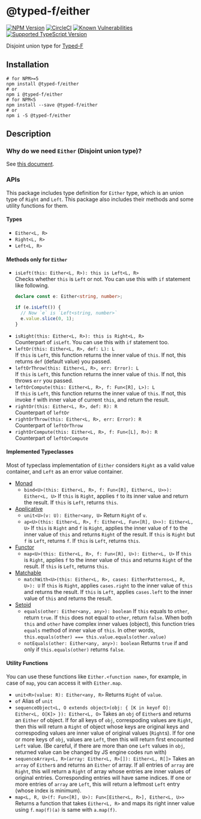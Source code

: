 # @typed-f/either

[![NPM Version](https://img.shields.io/npm/v/@typed-f/either/latest.svg?logo=npm&label=latest&colorB=blue)][either-npm] [![CircleCI](https://img.shields.io/circleci/project/github/RedSparr0w/node-csgo-parser/master.svg?logo=circleci)](https://circleci.com/gh/Ailrun/typed-f/tree/master) [![Known Vulnerabilities](https://snyk.io/test/github/Ailrun/typed-f/badge.svg?targetFile=packages%2Feither%2Fpackage.json)](https://snyk.io/test/github/Ailrun/typed-f?targetFile=packages%2Feither%2Fpackage.json)
[![Supported TypeScript Version](https://img.shields.io/badge/support-typescript%40%3E%3D3.0-007acc.svg)](https://www.typescriptlang.org/docs/handbook/release-notes/typescript-3-0.html)

Disjoint union type for [Typed-F](repo-github)

## Installation

```shell
# for NPM>=5
npm install @typed-f/either
# or
npm i @typed-f/either
# for NPM<5
npm install --save @typed-f/either
# or
npm i -S @typed-f/either
```

## Description

### Why do we need `Either` (Disjoint union type)?

See [this document](https://github.com/Ailrun/typed-f/tree/master/docs/why-do-we-need-either.md).

### APIs

This package includes type definition for `Either` type, which is an union type of `Right` and `Left`.
This package also includes their methods and some utility functions for them.

#### Types

- `Either<L, R>`
- `Right<L, R>`
- `Left<L, R>`

#### Methods only for `Either`

- `isLeft(this: Either<L, R>): this is Left<L, R>`  
    Checks whether `this` is `Left` or not. You can use this with `if` statement like following.
    ```typescript
    declare const e: Either<string, number>;
    
    if (e.isLeft()) {
      // Now `e` is `Left<string, number>`
      e.value.slice(0, 1);
    }
    ```
- `isRight(this: Either<L, R>): this is Right<L, R>`  
    Counterpart of `isLeft`. You can use this with `if` statement too.
- `leftOr(this: Either<L, R>, def: L): L`  
    If `this` is `Left`, this function returns the inner value of `this`.
    If not, this returns `def` (default value) you passed.
- `leftOrThrow(this: Either<L, R>, err: Error): L`  
    If `this` is `Left`, this function returns the inner value of `this`.
    If not, this throws `err` you passed.
- `leftOrCompute(this: Either<L, R>, f: Fun<[R], L>): L`  
    If `this` is `Left`, this function returns the inner value of `this`.
    If not, this invoke `f` with inner value of current `this`, and return the result.
- `rightOr(this: Either<L, R>, def: R): R`  
    Counterpart of `leftOr`
- `rightOrThrow(this: Either<L, R>, err: Error): R`  
    Counterpart of `leftOrThrow`
- `rightOrCompute(this: Either<L, R>, f: Fun<[L], R>): R`  
    Counterpart of `leftOrCompute`

#### Implemented Typeclasses

Most of typeclass implementation of `Either` considers `Right` as a valid value container, and `Left` as an error value container.

- [Monad][monad-github]
    - `bind<U>(this: Either<L, R>, f: Fun<[R], Either<L, U>>): Either<L, U>`
        If `this` is `Right`, applies `f` to its inner value and return the result.
        If `this` is `Left`, returns `this`.
- [Applicative][applicative-github]
    - `unit<U>(v: U): Either<any, U>`
        Return `Right` of `v`.
    - `ap<U>(this: Either<L, R>, f: Either<L, Fun<[R], U>>): Either<L, U>`
        If `this` is `Right` and `f` is `Right`, applies the inner value of `f` to the inner value of `this` and returns `Right` of the result.
        If `this` is `Right` but `f` is `Left`, returns `f`.
        If `this` is `Left`, returns `this`.
- [Functor][functor-github]
    - `map<U>(this: Either<L, R>, f: Fun<[R], U>): Either<L, U>`
        If `this` is `Right`, applies `f` to the inner value of `this` and returns `Right` of the result.
        If `this` is `Left`, returns `this`.
- [Matchable][matchable-github]
    - `matchWith<U>(this: Either<L, R>, cases: EitherPatterns<L, R, U>): U`
        If `this` is `Right`, applies `cases.right` to the inner value of `this` and returns the result.
        If `this` is `Left`, applies `cases.left` to the inner value of `this` and returns the result.
- [Setoid][setoid-github]
    - `equals(other: Either<any, any>): boolean`
        If `this` equals to `other`, return `true`.
        If `this` does not equal to `other`, return `false`.
        When both `this` and `other` have complex inner values (object), this function tries `equals` method of inner value of `this`. In other words, `this.equals(other) === this.value.equals(other.value)`
    - `notEquals(other: Either<any, any>): boolean`
        Returns `true` if and only if `this.equals(other)` returns `false`.
        
#### Utility Functions

You can use these functions like `Either.<function name>`, for example, in case of `map`, you can access it with `Either.map`.

- `unit<R>(value: R): Either<any, R>`
    Returns `Right` of `value`.
- `of`
    Alias of `unit`
- `sequenceObject<L, O extends object>(obj: { [K in keyof O]: Either<L, O[K]> }): Either<L, O>`
    Takes an `obj` of `Either`s and returns an `Either` of object.
    If for all keys of `obj`, correspoding values are `Right`, then this will return a `Right` of object whose keys are original keys and correspoding values are inner value of original values (`Right`s).
    If for one or more keys of `obj`, values are `Left`, then this will return first encounted `Left` value.
    (Be careful, if there are more than one `Left` values in `obj`, returned value can be changed by JS engine codes run with)
- `sequenceArray<L, R>(array: Either<L, R>[]): Either<L, R[]>`
    Takes an `array` of `Either`s and returns an `Either` of array.
    If all entries of `array` are `Right`, this will return a `Right` of array whose entries are inner values of original entries. Corresponding entries will have same indices.
    If one or more entries of `array` are `Left`, this will return a leftmost `Left` entry (whose index is minimum).
- `map<L, R, U>(f: Fun<[R], U>): Fun<[Either<L, R>], Either<L, U>>`
    Returns a function that takes `Either<L, R>` and maps its right inner value using `f`.
    `map(f)(a)` is same with `a.map(f)`.

[repo-github]: https://github.com/Ailrun/typed-f
[releases-github]: https://github.com/Ailrun/typed-f/releases

[applicative-github]: https://github.com/Ailrun/typed-f/tree/master/packages/applicative
[either-github]: https://github.com/Ailrun/typed-f/tree/master/packages/either
[function-github]: https://github.com/Ailrun/typed-f/tree/master/packages/function
[functor-github]: https://github.com/Ailrun/typed-f/tree/master/packages/functor
[lens-github]: https://github.com/Ailrun/typed-f/tree/master/packages/lens
[matchable-github]: https://github.com/Ailrun/typed-f/tree/master/packages/matchable
[maybe-github]: https://github.com/Ailrun/typed-f/tree/master/packages/maybe
[monad-github]: https://github.com/Ailrun/typed-f/tree/master/packages/monad
[setoid-github]: https://github.com/Ailrun/typed-f/tree/master/packages/setoid
[tagged-github]: https://github.com/Ailrun/typed-f/tree/master/packages/tagged

[applicative-npm]: https://www.npmjs.com/package/@typed-f/applicative
[either-npm]: https://www.npmjs.com/package/@typed-f/either
[function-npm]: https://www.npmjs.com/package/@typed-f/function
[functor-npm]: https://www.npmjs.com/package/@typed-f/functor
[lens-npm]: https://www.npmjs.com/package/@typed-f/lens
[matchable-npm]: https://www.npmjs.com/package/@typed-f/matchable
[maybe-npm]: https://www.npmjs.com/package/@typed-f/maybe
[monad-npm]: https://www.npmjs.com/package/@typed-f/monad
[setoid-npm]: https://www.npmjs.com/package/@typed-f/setoid
[tagged-npm]: https://www.npmjs.com/package/@typed-f/tagged
